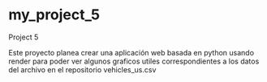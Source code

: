 # my_project_5
Project 5

Este proyecto planea crear una aplicación web basada en python usando render para poder ver algunos graficos utiles correspondientes a los datos del archivo en el repositorio vehicles_us.csv


